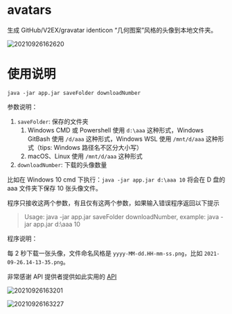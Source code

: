 # avatars

生成 GitHub/V2EX/gravatar identicon “几何图案”风格的头像到本地文件夹。

![20210926162620](https://cdn.jsdelivr.net/gh/hellodk34/image@main/img/20210926162620.png)
# 使用说明

```
java -jar app.jar saveFolder downloadNumber
```

参数说明：

1. `saveFolder`: 保存的文件夹
   1. Windows CMD 或 Powershell 使用 `d:\aaa` 这种形式，Windows GitBash 使用 `/d/aaa` 这种形式，Windows WSL 使用 `/mnt/d/aaa` 这种形式（tips: Windows 路径名不区分大小写）
   2. macOS、Linux 使用 `/mnt/d/aaa` 这种形式
2. `downloadNumber`: 下载的头像数量

比如在 Windows 10 cmd 下执行：`java -jar app.jar d:\aaa 10` 将会在 D 盘的 aaa 文件夹下保存 10 张头像文件。

程序只接收这两个参数，有且仅有这两个参数，如果输入错误程序返回以下提示

> Usage: java -jar app.jar saveFolder downloadNumber, example: java -jar app.jar d:\aaa 10

程序说明：

每 2 秒下载一张头像，文件命名风格是 `yyyy-MM-dd.HH-mm-ss.png`，比如 `2021-09-26.14-13-35.png`。

非常感谢 API 提供者提供如此实用的 [API](https://api.prodless.com/avatar.png)

![20210926163201](https://cdn.jsdelivr.net/gh/hellodk34/image@main/img/20210926163201.png)

![20210926163227](https://cdn.jsdelivr.net/gh/hellodk34/image@main/img/20210926163227.png)

